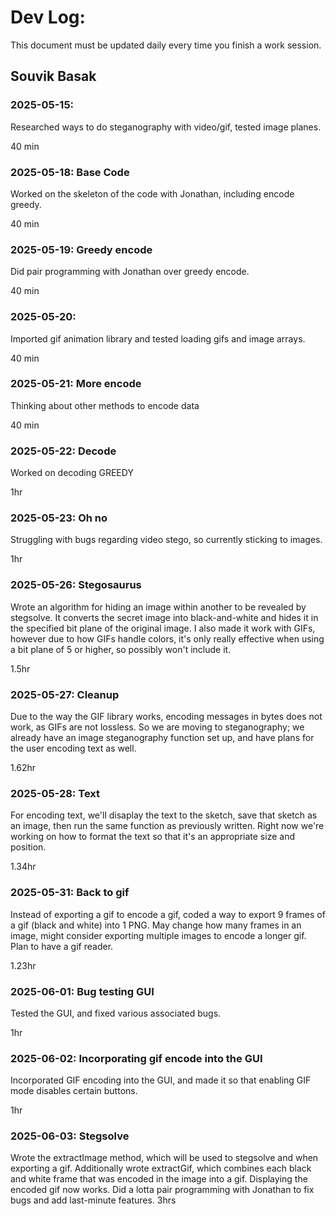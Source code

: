 # Dev Log:

This document must be updated daily every time you finish a work session.

## Souvik Basak

### 2025-05-15: 
Researched ways to do steganography with video/gif, tested image planes.

40 min

### 2025-05-18: Base Code
Worked on the skeleton of the code with Jonathan, including encode greedy.

40 min

### 2025-05-19: Greedy encode
Did pair programming with Jonathan over greedy encode.

40 min

### 2025-05-20:
Imported gif animation library and tested loading gifs and image arrays.

40 min

### 2025-05-21: More encode
Thinking about other methods to encode data

40 min

### 2025-05-22: Decode
Worked on decoding GREEDY

1hr

### 2025-05-23: Oh no
Struggling with bugs regarding video stego, so currently sticking to images.

1hr

### 2025-05-26: Stegosaurus
Wrote an algorithm for hiding an image within another to be revealed by stegsolve. It converts the secret image into black-and-white and hides it in the specified bit plane of the original image. I also made it work with GIFs, however due to how GIFs handle colors, it's only really effective when using a bit plane of 5 or higher, so possibly won't include it.

1.5hr

### 2025-05-27: Cleanup
Due to the way the GIF library works, encoding messages in bytes does not work, as GIFs are not lossless. So we are moving to steganography; we already have an image steganography function set up, and have plans for the user encoding text as well.

1.62hr

### 2025-05-28: Text
For encoding text, we'll disaplay the text to the sketch, save that sketch as an image, then run the same function as previously written. Right now we're working on how to format the text so that it's an appropriate size and position.

1.34hr

### 2025-05-31: Back to gif
Instead of exporting a gif to encode a gif, coded a way to export 9 frames of a gif (black and white) into 1 PNG. May change how many frames in an image, might consider exporting multiple images to encode a longer gif. Plan to have a gif reader.

1.23hr

### 2025-06-01: Bug testing GUI
Tested the GUI, and fixed various associated bugs.

1hr

### 2025-06-02: Incorporating gif encode into the GUI
Incorporated GIF encoding into the GUI, and made it so that enabling GIF mode disables certain buttons.

1hr

### 2025-06-03: Stegsolve
Wrote the extractImage method, which will be used to stegsolve and when exporting a gif. Additionally wrote extractGif, which combines each black and white frame that was encoded in the image into a gif. Displaying the encoded gif now works. Did a lotta pair programming with Jonathan to fix bugs and add last-minute features.
3hrs
